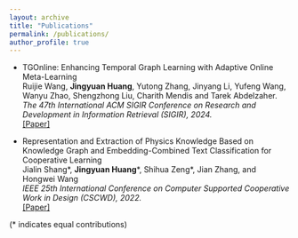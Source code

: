 ```yaml
---
layout: archive
title: "Publications"
permalink: /publications/
author_profile: true
---
```


<!-- {% if author.googlescholar %}
  You can also find my articles on <u><a href="{{author.googlescholar}}">my Google Scholar profile</a>.</u>
{% endif %}

{% include base_path %}

{% for post in site.publications reversed %}
  {% include archive-single.html %}
{% endfor %} -->

* TGOnline: Enhancing Temporal Graph Learning with Adaptive Online Meta-Learning <br />
  Ruijie Wang, **Jingyuan Huang**, Yutong Zhang, Jinyang Li, Yufeng Wang, Wanyu Zhao, Shengzhong Liu, Charith Mendis and Tarek Abdelzaher. <br />
  *The 47th International ACM SIGIR Conference on Research and Development in Information Retrieval (SIGIR), 2024.* <br />
  [[Paper]](https://doi.acm.org/?doi=3626772.3657791)

* Representation and Extraction of Physics Knowledge Based on Knowledge Graph and Embedding-Combined Text Classification for Cooperative Learning <br />
  Jialin Shang\*, **Jingyuan Huang**\*, Shihua Zeng\*, Jian Zhang, and Hongwei Wang <br />
  *IEEE 25th International Conference on Computer Supported Cooperative Work in Design (CSCWD), 2022.* <br />
  [[Paper]](https://ieeexplore.ieee.org/abstract/document/9776230/) 

(* indicates equal contributions)